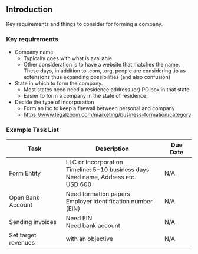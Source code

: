 ## Introduction

Key requirements and things to consider for forming a company.

### Key requirements

- Company name
    - Typically goes with what is available. 
    - Other consideration is to have a website that matches the name. These days, in addition to .com, .org, people are considering .io as extensions thus expanding possibilities (and also confusion)
- State in which to form the company. 
    - Most states need need a residence address (or) PO box in that state
    - Easier to form a company in the state of residence. 
- Decide the type of incorporation
    - Form an inc to keep a firewall between personal and company
    - https://www.legalzoom.com/marketing/business-formation/category

### Example Task List

| Task |   Description | Due Date|
|---------|--------| --------| 
| Form Entity | LLC or Incorporation <br> Timeline: 5-10 business days <br> Need name, Address etc. <br> USD 600 |  N/A |
| Open Bank Account | Need formation papers <br> Employer identification number (EIN) | N/A |
| Sending invoices | Need EIN <br> Need bank account | N/A |
| Set target revenues | with an objective | N/A |
